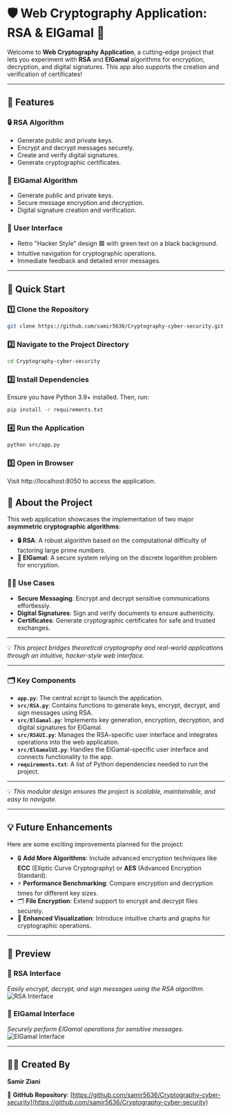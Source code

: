 # 🛡️ Web Cryptography Application: RSA & ElGamal 🔐

Welcome to **Web Cryptography Application**, a cutting-edge project that lets you experiment with **RSA** and **ElGamal** algorithms for encryption, decryption, and digital signatures. This app also supports the creation and verification of certificates!

---

## 🌟 Features
### 🔒 **RSA Algorithm**
- Generate public and private keys.
- Encrypt and decrypt messages securely.
- Create and verify digital signatures.
- Generate cryptographic certificates.

### 🔑 **ElGamal Algorithm**
- Generate public and private keys.
- Secure message encryption and decryption.
- Digital signature creation and verification.

### 🎨 **User Interface**
- Retro "Hacker Style" design 🟩 with green text on a black background.
- Intuitive navigation for cryptographic operations.
- Immediate feedback and detailed error messages.

---

## 🚀 Quick Start

### 1️⃣ Clone the Repository
```bash
git clone https://github.com/samir5636/Cryptography-cyber-security.git

```
### 2️⃣ Navigate to the Project Directory

```bash
cd Cryptography-cyber-security
```

### 3️⃣ Install Dependencies
Ensure you have Python 3.9+ installed. Then, run:
```bash
pip install -r requirements.txt

```

### 4️⃣ Run the Application
```bash
python src/app.py

```
### 5️⃣ Open in Browser
Visit http://localhost:8050 to access the application.

## 📜 About the Project

This web application showcases the implementation of two major **asymmetric cryptographic algorithms**:

- **🔒 RSA**: A robust algorithm based on the computational difficulty of factoring large prime numbers.
- **🔑 ElGamal**: A secure system relying on the discrete logarithm problem for encryption.

### 🧑‍💻 Use Cases
- **Secure Messaging**: Encrypt and decrypt sensitive communications effortlessly.
- **Digital Signatures**: Sign and verify documents to ensure authenticity.
- **Certificates**: Generate cryptographic certificates for safe and trusted exchanges.

---

💡 *This project bridges theoretical cryptography and real-world applications through an intuitive, hacker-style web interface.*

---

### 🗂️ Key Components
- **`app.py`**: The central script to launch the application.
- **`src/RSA.py`**: Contains functions to generate keys, encrypt, decrypt, and sign messages using RSA.
- **`src/ElGamal.py`**: Implements key generation, encryption, decryption, and digital signatures for ElGamal.
- **`src/RSAUI.py`**: Manages the RSA-specific user interface and integrates operations into the web application.
- **`src/ElGamalUI.py`**: Handles the ElGamal-specific user interface and connects functionality to the app.
- **`requirements.txt`**: A list of Python dependencies needed to run the project.

---

💡 *This modular design ensures the project is scalable, maintainable, and easy to navigate.*  

---

## 💡 Future Enhancements

Here are some exciting improvements planned for the project:

- 🔒 **Add More Algorithms**: Include advanced encryption techniques like **ECC** (Elliptic Curve Cryptography) or **AES** (Advanced Encryption Standard).
- ⚡ **Performance Benchmarking**: Compare encryption and decryption times for different key sizes.
- 🗂️ **File Encryption**: Extend support to encrypt and decrypt files securely.
- 🎨 **Enhanced Visualization**: Introduce intuitive charts and graphs for cryptographic operations.

---

## 📸 Preview

### 🔐 RSA Interface  
*Easily encrypt, decrypt, and sign messages using the RSA algorithm.*  
![RSA Interface](./assets/rsa_interface.png)

### 🔑 ElGamal Interface  
*Securely perform ElGamal operations for sensitive messages.*  
![ElGamal Interface](./assets/elgamal_interface.png)

---

## 👨‍💻 Created By

**Samir Ziani**  

🔗 **GitHub Repository**: [https://github.com/samir5636/Cryptography-cyber-security](https://github.com/samir5636/Cryptography-cyber-security)
